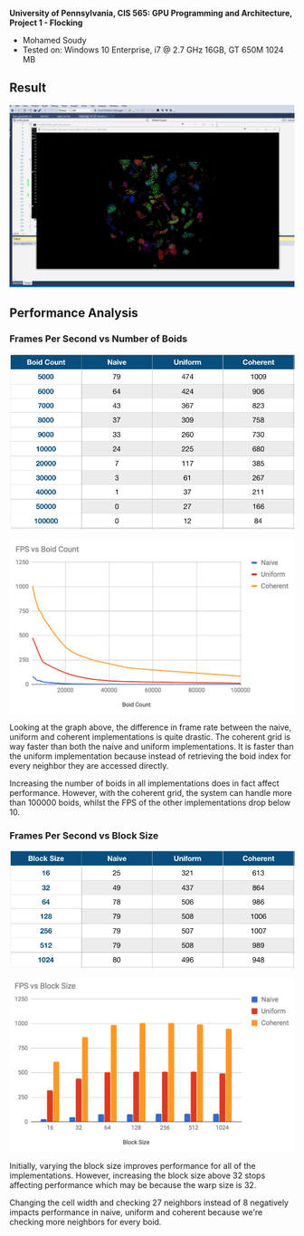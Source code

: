**University of Pennsylvania, CIS 565: GPU Programming and Architecture,
Project 1 - Flocking**

* Mohamed Soudy
* Tested on: Windows 10 Enterprise, i7 @ 2.7 GHz 16GB, GT 650M 1024 MB

## Result

![](images/boids.gif)

## Performance Analysis


### Frames Per Second vs Number of Boids

![](images/fps_boid_table.png)

![](images/fps_boid_chart.png)

Looking at the graph above, the difference in frame rate between the naive, uniform and coherent implementations
is quite drastic. The coherent grid is way faster than both the naive and uniform implementations. It is faster than the uniform implementation because instead of retrieving the boid index for every neighbor they are accessed directly. 

Increasing the number of boids in all implementations does in fact affect performance. However, with the coherent grid, the system can handle more than 100000 boids, whilst the FPS of the other implementations drop below 10.

### Frames Per Second vs Block Size

![](images/fps_block_table.png)

![](images/fps_block_chart.png)

Initially, varying the block size improves performance for all of the implementations. However, increasing the block size above 32 stops affecting performance which may be because the warp size is 32. 

Changing the cell width and checking 27 neighbors instead of 8 negatively impacts performance in naive, uniform and coherent because we're checking more neighbors for every boid.